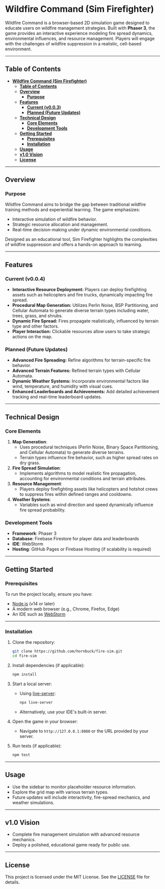 # **Wildfire Command (Sim Firefighter)**

Wildfire Command is a browser-based 2D simulation game designed to educate users on wildfire management strategies. Built with **Phaser 3**, the game provides an interactive experience modeling fire spread dynamics, environmental influences, and resource management. Players will engage with the challenges of wildfire suppression in a realistic, cell-based environment.

---

## **Table of Contents**

- [**Wildfire Command (Sim Firefighter)**](#wildfire-command-sim-firefighter)
  - [**Table of Contents**](#table-of-contents)
  - [**Overview**](#overview)
    - [**Purpose**](#purpose)
  - [**Features**](#features)
    - [**Current (v0.0.3)**](#current-v003)
    - [**Planned (Future Updates)**](#planned-future-updates)
  - [**Technical Design**](#technical-design)
    - [**Core Elements**](#core-elements)
    - [**Development Tools**](#development-tools)
  - [**Getting Started**](#getting-started)
    - [**Prerequisites**](#prerequisites)
    - [**Installation**](#installation)
  - [**Usage**](#usage)
  - [**v1.0 Vision**](#v10-vision)
  - [**License**](#license)

---

## **Overview**

### **Purpose**

Wildfire Command aims to bridge the gap between traditional wildfire training methods and experiential learning. The game emphasizes:

- Interactive simulation of wildfire behavior.
- Strategic resource allocation and management.
- Real-time decision-making under dynamic environmental conditions.

Designed as an educational tool, Sim Firefighter highlights the complexities of wildfire suppression and offers a hands-on approach to learning.

---

## **Features**

### **Current (v0.0.4)**

- **Interactive Resource Deployment:** Players can deploy firefighting assets such as helicopters and fire trucks, dynamically impacting fire spread.
- **Procedural Map Generation:** Utilizes Perlin Noise, BSP Partitioning, and Cellular Automata to generate diverse terrain types including water, trees, grass, and shrubs.
- **Dynamic Fire Spread:** Fires propagate realistically, influenced by terrain type and other factors.
- **Player Interaction:** Clickable resources allow users to take strategic actions on the map.

### **Planned (Future Updates)**

- **Advanced Fire Spreading:** Refine algorithms for terrain-specific fire behavior.
- **Advanced Terrain Features:** Refined terrain types with Cellular Automata.
- **Dynamic Weather Systems:** Incorporate environmental factors like wind, temperature, and humidity with visual cues.
- **Enhanced Leaderboards and Achievements:** Add detailed achievement tracking and real-time leaderboard updates.

---

## **Technical Design**

### **Core Elements**

1. **Map Generation**:
    - Uses procedural techniques (Perlin Noise, Binary Space Partitioning, and Cellular Automata) to generate diverse terrains.
    - Terrain types influence fire behavior, such as higher spread rates on dry grass.
2. **Fire Spread Simulation**:
    - Implements algorithms to model realistic fire propagation, accounting for environmental conditions and terrain attributes.
3. **Resource Management**:
    - Players deploy firefighting assets like helicopters and hotshot crews to suppress fires within defined ranges and cooldowns.
4. **Weather Systems**:
    - Variables such as wind direction and speed dynamically influence fire spread probability.

### **Development Tools**

- **Framework**: Phaser 3
- **Database**: Firebase Firestore for player data and leaderboards
- **IDE**: WebStorm
- **Hosting**: GitHub Pages or Firebase Hosting (if scalability is required)

---

## **Getting Started**

### **Prerequisites**

To run the project locally, ensure you have:

- [Node.js](https://nodejs.org) (v14 or later)
- A modern web browser (e.g., Chrome, Firefox, Edge)
- An IDE such as [WebStorm](https://www.jetbrains.com/webstorm/)

---

### **Installation**

1. Clone the repository:

   ```bash
   git clone https://github.com/hornbuck/fire-sim.git
   cd fire-sim
   ```

2. Install dependencies (if applicable):

   ```bash
   npm install
   ```

3. Start a local server:
    - Using [live-server](https://www.npmjs.com/package/live-server):

      ```bash
      npx live-server
      ```

    - Alternatively, use your IDE's built-in server.

4. Open the game in your browser:
    - Navigate to `http://127.0.0.1:8080` or the URL provided by your server.
  
5. Run tests (if applicable):
   ```bash
   npm test
   ```

---

## **Usage**

- Use the sidebar to monitor placeholder resource information.
- Explore the grid map with various terrain types.
- Future updates will include interactivity, fire-spread mechanics, and weather simulations.

---

## **v1.0 Vision**

- Complete fire management simulation with advanced resource mechanics.
- Deploy a polished, educational game ready for public use.

---

## **License**

This project is licensed under the MIT License. See the [LICENSE](LICENSE) file for details.


[def]: #v10-vision
